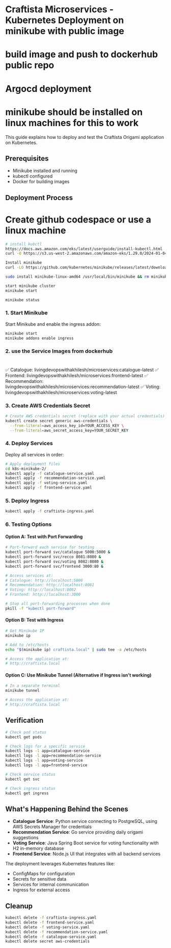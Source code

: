# Craftista Microservices - Kubernetes Deployment on minikube with public image
# build image and push to dockerhub public repo
# Argocd deployment
# minikube should be installed on linux machines for this to work



This guide explains how to deploy and test the Craftista Origami application on Kubernetes.

## Prerequisites

- Minikube installed and running
- kubectl configured
- Docker for building images

## Deployment Process

# Create github codespace or use a linux machine

```bash
# install kubctl
https://docs.aws.amazon.com/eks/latest/userguide/install-kubectl.html
curl -O https://s3.us-west-2.amazonaws.com/amazon-eks/1.29.0/2024-01-04/bin/linux/amd64/kubectl

Install minikube
curl -LO https://github.com/kubernetes/minikube/releases/latest/download/minikube-linux-amd64

sudo install minikube-linux-amd64 /usr/local/bin/minikube && rm minikube-linux-amd64

start minikube cluster
minikube start

minikube status
```

### 1. Start Minikube

Start Minikube and enable the ingress addon:

```bash
minikube start
minikube addons enable ingress
```

### 2. use the Service Images from dockerhub
# 
✅ Catalogue: livingdevopswithakhilesh/microservices:catalogue-latest
✅ Frontend: livingdevopswithakhilesh/microservices:frontend-latest
✅ Recommendation: livingdevopswithakhilesh/microservices:recommendation-latest
✅ Voting: livingdevopswithakhilesh/microservices:voting-latest

### 3. Create AWS Credentials Secret

```bash
# Create AWS credentials secret (replace with your actual credentials)
kubectl create secret generic aws-credentials \
  --from-literal=aws_access_key_id=YOUR_ACCESS_KEY \
  --from-literal=aws_secret_access_key=YOUR_SECRET_KEY
```

### 4. Deploy Services

Deploy all services in order:

```bash
# Apply deployment files
cd k8s-minikube-2/
kubectl apply -f catalogue-service.yaml
kubectl apply -f recommendation-service.yaml
kubectl apply -f voting-service.yaml
kubectl apply -f frontend-service.yaml
```

### 5. Deploy Ingress

```bash
kubectl apply -f craftista-ingress.yaml
```

### 6. Testing Options

#### Option A: Test with Port Forwarding

```bash
# Port-forward each service for testing
kubectl port-forward svc/catalogue 5000:5000 &
kubectl port-forward svc/recco 8081:8080 &
kubectl port-forward svc/voting 8082:8080 &
kubectl port-forward svc/frontend 3000:80 &

# Access services at:
# Catalogue: http://localhost:5000
# Recommendation: http://localhost:8081
# Voting: http://localhost:8082
# Frontend: http://localhost:3000

# Stop all port-forwarding processes when done
pkill -f "kubectl port-forward"
```

#### Option B: Test with Ingress

```bash
# Get Minikube IP
minikube ip

# Add to /etc/hosts
echo "$(minikube ip) craftista.local" | sudo tee -a /etc/hosts

# Access the application at:
# http://craftista.local
```

#### Option C: Use Minikube Tunnel (Alternative if Ingress isn't working)

```bash
# In a separate terminal
minikube tunnel

# Access the application at:
# http://craftista.local
```

## Verification

```bash
# Check pod status
kubectl get pods

# Check logs for a specific service
kubectl logs -l app=catalogue-service
kubectl logs -l app=recommendation-service
kubectl logs -l app=voting-service
kubectl logs -l app=frontend-service

# Check service status
kubectl get svc

# Check ingress status
kubectl get ingress
```

## What's Happening Behind the Scenes

- **Catalogue Service**: Python service connecting to PostgreSQL, using AWS Secrets Manager for credentials
- **Recommendation Service**: Go service providing daily origami suggestions
- **Voting Service**: Java Spring Boot service for voting functionality with H2 in-memory database
- **Frontend Service**: Node.js UI that integrates with all backend services

The deployment leverages Kubernetes features like:
- ConfigMaps for configuration
- Secrets for sensitive data
- Services for internal communication
- Ingress for external access

## Cleanup

```bash
kubectl delete -f craftista-ingress.yaml
kubectl delete -f frontend-service.yaml
kubectl delete -f voting-service.yaml
kubectl delete -f recommendation-service.yaml
kubectl delete -f catalogue-service.yaml
kubectl delete secret aws-credentials
```